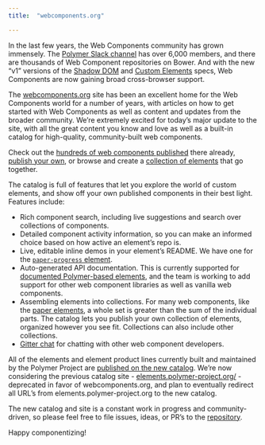 ```yaml
---
title:  "webcomponents.org"

---
```


In the last few years, the Web Components community has grown immensely. The [Polymer Slack channel](http://bit.ly/polymerslack) has over 6,000 members, and there are thousands of Web Component repositories on Bower. And with the new “v1” versions of the [Shadow DOM](https://developers.google.com/web/fundamentals/getting-started/primers/shadowdom) and [Custom Elements](https://developers.google.com/web/fundamentals/getting-started/primers/customelements) specs, Web Components are now gaining broad cross-browser support.

The [webcomponents.org](https://www.webcomponents.org) site has been an excellent home for the Web Components world for a number of years, with articles on how to get started with Web Components as well as content and updates from the broader community. We’re extremely excited for today’s major update to the site, with all the great content you know and love as well as a built-in catalog for high-quality, community-built web components.

Check out the [hundreds of web components published](https://www.webcomponents.org/elements) there already, [publish your own](https://www.webcomponents.org/publish), or browse and create a [collection of elements](https://www.webcomponents.org/collections) that go together.

The catalog is full of features that let you explore the world of custom elements, and show off your own published components in their best light. Features include:

* Rich component search, including live suggestions and search over collections of components.
* Detailed component activity information, so you can make an informed choice based on how active an element’s repo is.
* Live, editable inline demos in your element’s README. We have one for the [`paper-progress` element](https://www.webcomponents.org/element/PolymerElements/paper-progress).
* Auto-generated API documentation. This is currently supported for [documented Polymer-based elements](https://www.polymer-project.org/1.0/docs/tools/documentation), and the team is working to add support for other web component libraries as well as vanilla web components.
* Assembling elements into collections. For many web components, like the [paper elements](https://www.webcomponents.org/collection/PolymerElements/paper-elements), a whole set is greater than the sum of the individual parts. The catalog lets you publish your own collection of elements, organized however you see fit. Collections can also include other collections.
* [Gitter chat](https://gitter.im/webcomponents/community) for chatting with other web component developers.

All of the elements and element product lines currently built and maintained by the Polymer Project are [published on the new catalog](https://www.webcomponents.org/author/PolymerElements). We’re now considering the previous catalog site - [elements.polymer-project.org/](https://elements.polymer-project.org/) - deprecated in favor of webcomponents.org, and plan to eventually redirect all URL’s from elements.polymer-project.org to the new catalog.

The new catalog and site is a constant work in progress and community-driven, so please feel free to file issues, ideas, or PR’s to the [repository](https://github.com/webcomponents/webcomponents.org).

Happy componentizing!
